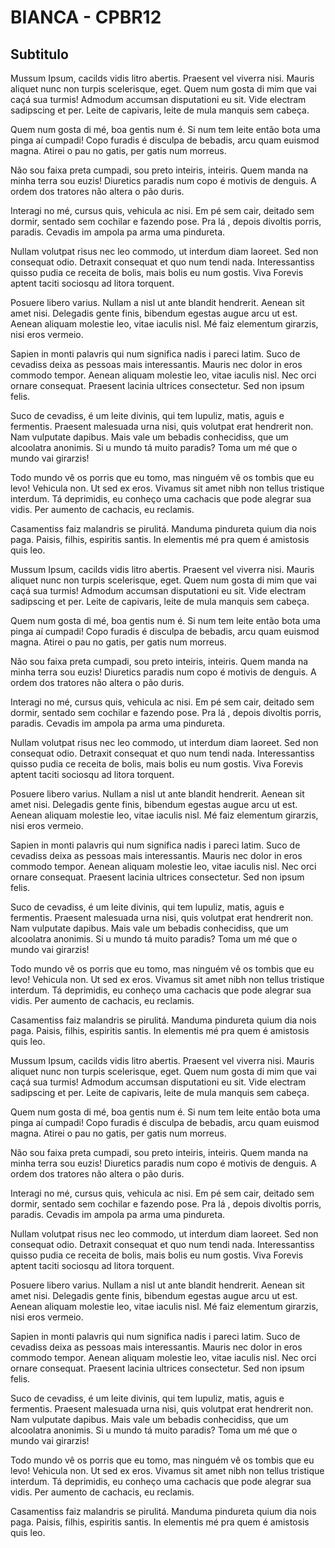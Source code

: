 # BIANCA - CPBR12
## Subtitulo
Mussum Ipsum, cacilds vidis litro abertis. Praesent vel viverra nisi. Mauris aliquet nunc non turpis scelerisque, eget. Quem num gosta di mim que vai caçá sua turmis! Admodum accumsan disputationi eu sit. Vide electram sadipscing et per. Leite de capivaris, leite de mula manquis sem cabeça.

Quem num gosta di mé, boa gentis num é. Si num tem leite então bota uma pinga aí cumpadi! Copo furadis é disculpa de bebadis, arcu quam euismod magna. Atirei o pau no gatis, per gatis num morreus.

Não sou faixa preta cumpadi, sou preto inteiris, inteiris. Quem manda na minha terra sou euzis! Diuretics paradis num copo é motivis de denguis. A ordem dos tratores não altera o pão duris.

Interagi no mé, cursus quis, vehicula ac nisi. Em pé sem cair, deitado sem dormir, sentado sem cochilar e fazendo pose. Pra lá , depois divoltis porris, paradis. Cevadis im ampola pa arma uma pindureta.

Nullam volutpat risus nec leo commodo, ut interdum diam laoreet. Sed non consequat odio. Detraxit consequat et quo num tendi nada. Interessantiss quisso pudia ce receita de bolis, mais bolis eu num gostis. Viva Forevis aptent taciti sociosqu ad litora torquent.

Posuere libero varius. Nullam a nisl ut ante blandit hendrerit. Aenean sit amet nisi. Delegadis gente finis, bibendum egestas augue arcu ut est. Aenean aliquam molestie leo, vitae iaculis nisl. Mé faiz elementum girarzis, nisi eros vermeio.

Sapien in monti palavris qui num significa nadis i pareci latim.  Suco de cevadiss deixa as pessoas mais interessantis. Mauris nec dolor in eros commodo tempor. Aenean aliquam molestie leo, vitae iaculis nisl. Nec orci ornare consequat. Praesent lacinia ultrices consectetur. Sed non ipsum felis.

Suco de cevadiss, é um leite divinis, qui tem lupuliz, matis, aguis e fermentis. Praesent malesuada urna nisi, quis volutpat erat hendrerit non. Nam vulputate dapibus. Mais vale um bebadis conhecidiss, que um alcoolatra anonimis. Si u mundo tá muito paradis? Toma um mé que o mundo vai girarzis!

Todo mundo vê os porris que eu tomo, mas ninguém vê os tombis que eu levo! Vehicula non. Ut sed ex eros. Vivamus sit amet nibh non tellus tristique interdum. Tá deprimidis, eu conheço uma cachacis que pode alegrar sua vidis. Per aumento de cachacis, eu reclamis.

Casamentiss faiz malandris se pirulitá. Manduma pindureta quium dia nois paga. Paisis, filhis, espiritis santis. In elementis mé pra quem é amistosis quis leo.

Mussum Ipsum, cacilds vidis litro abertis. Praesent vel viverra nisi. Mauris aliquet nunc non turpis scelerisque, eget. Quem num gosta di mim que vai caçá sua turmis! Admodum accumsan disputationi eu sit. Vide electram sadipscing et per. Leite de capivaris, leite de mula manquis sem cabeça.

Quem num gosta di mé, boa gentis num é. Si num tem leite então bota uma pinga aí cumpadi! Copo furadis é disculpa de bebadis, arcu quam euismod magna. Atirei o pau no gatis, per gatis num morreus.

Não sou faixa preta cumpadi, sou preto inteiris, inteiris. Quem manda na minha terra sou euzis! Diuretics paradis num copo é motivis de denguis. A ordem dos tratores não altera o pão duris.

Interagi no mé, cursus quis, vehicula ac nisi. Em pé sem cair, deitado sem dormir, sentado sem cochilar e fazendo pose. Pra lá , depois divoltis porris, paradis. Cevadis im ampola pa arma uma pindureta.

Nullam volutpat risus nec leo commodo, ut interdum diam laoreet. Sed non consequat odio. Detraxit consequat et quo num tendi nada. Interessantiss quisso pudia ce receita de bolis, mais bolis eu num gostis. Viva Forevis aptent taciti sociosqu ad litora torquent.

Posuere libero varius. Nullam a nisl ut ante blandit hendrerit. Aenean sit amet nisi. Delegadis gente finis, bibendum egestas augue arcu ut est. Aenean aliquam molestie leo, vitae iaculis nisl. Mé faiz elementum girarzis, nisi eros vermeio.

Sapien in monti palavris qui num significa nadis i pareci latim.  Suco de cevadiss deixa as pessoas mais interessantis. Mauris nec dolor in eros commodo tempor. Aenean aliquam molestie leo, vitae iaculis nisl. Nec orci ornare consequat. Praesent lacinia ultrices consectetur. Sed non ipsum felis.

Suco de cevadiss, é um leite divinis, qui tem lupuliz, matis, aguis e fermentis. Praesent malesuada urna nisi, quis volutpat erat hendrerit non. Nam vulputate dapibus. Mais vale um bebadis conhecidiss, que um alcoolatra anonimis. Si u mundo tá muito paradis? Toma um mé que o mundo vai girarzis!

Todo mundo vê os porris que eu tomo, mas ninguém vê os tombis que eu levo! Vehicula non. Ut sed ex eros. Vivamus sit amet nibh non tellus tristique interdum. Tá deprimidis, eu conheço uma cachacis que pode alegrar sua vidis. Per aumento de cachacis, eu reclamis.

Casamentiss faiz malandris se pirulitá. Manduma pindureta quium dia nois paga. Paisis, filhis, espiritis santis. In elementis mé pra quem é amistosis quis leo.

Mussum Ipsum, cacilds vidis litro abertis. Praesent vel viverra nisi. Mauris aliquet nunc non turpis scelerisque, eget. Quem num gosta di mim que vai caçá sua turmis! Admodum accumsan disputationi eu sit. Vide electram sadipscing et per. Leite de capivaris, leite de mula manquis sem cabeça.

Quem num gosta di mé, boa gentis num é. Si num tem leite então bota uma pinga aí cumpadi! Copo furadis é disculpa de bebadis, arcu quam euismod magna. Atirei o pau no gatis, per gatis num morreus.

Não sou faixa preta cumpadi, sou preto inteiris, inteiris. Quem manda na minha terra sou euzis! Diuretics paradis num copo é motivis de denguis. A ordem dos tratores não altera o pão duris.

Interagi no mé, cursus quis, vehicula ac nisi. Em pé sem cair, deitado sem dormir, sentado sem cochilar e fazendo pose. Pra lá , depois divoltis porris, paradis. Cevadis im ampola pa arma uma pindureta.

Nullam volutpat risus nec leo commodo, ut interdum diam laoreet. Sed non consequat odio. Detraxit consequat et quo num tendi nada. Interessantiss quisso pudia ce receita de bolis, mais bolis eu num gostis. Viva Forevis aptent taciti sociosqu ad litora torquent.

Posuere libero varius. Nullam a nisl ut ante blandit hendrerit. Aenean sit amet nisi. Delegadis gente finis, bibendum egestas augue arcu ut est. Aenean aliquam molestie leo, vitae iaculis nisl. Mé faiz elementum girarzis, nisi eros vermeio.

Sapien in monti palavris qui num significa nadis i pareci latim.  Suco de cevadiss deixa as pessoas mais interessantis. Mauris nec dolor in eros commodo tempor. Aenean aliquam molestie leo, vitae iaculis nisl. Nec orci ornare consequat. Praesent lacinia ultrices consectetur. Sed non ipsum felis.

Suco de cevadiss, é um leite divinis, qui tem lupuliz, matis, aguis e fermentis. Praesent malesuada urna nisi, quis volutpat erat hendrerit non. Nam vulputate dapibus. Mais vale um bebadis conhecidiss, que um alcoolatra anonimis. Si u mundo tá muito paradis? Toma um mé que o mundo vai girarzis!

Todo mundo vê os porris que eu tomo, mas ninguém vê os tombis que eu levo! Vehicula non. Ut sed ex eros. Vivamus sit amet nibh non tellus tristique interdum. Tá deprimidis, eu conheço uma cachacis que pode alegrar sua vidis. Per aumento de cachacis, eu reclamis.

Casamentiss faiz malandris se pirulitá. Manduma pindureta quium dia nois paga. Paisis, filhis, espiritis santis. In elementis mé pra quem é amistosis quis leo.
